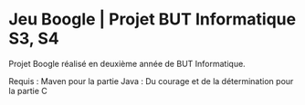 # Jeu Boogle | Projet BUT Informatique S3, S4
Projet Boogle réalisé en deuxième année de BUT Informatique.

Requis : Maven pour la partie Java
       : Du courage et de la détermination pour la partie C
